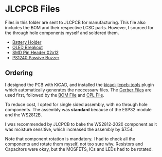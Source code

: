 # JLCPCB Files
Files in this folder are sent to JLCPCB for manufacturing. This file also includes the BOM and their respective LCSC parts. However, I sourced for the through hole components myself and soldered them.

- [Battery Holder](https://www.aliexpress.com/item/1005006254465094.html?spm=a2g0o)
- [OLED Breakout](https://www.aliexpress.com/item/1005005973981064.html?spm=a2g0o)
- [SMD Pin Header 02x12](https://www.aliexpress.com/item/33056177154.html?spm=a2g0o)
- [PS1240 Passive Buzzer](https://www.aliexpress.com/item/1005005731967986.html?spm=a2g0o)

## Ordering
I designed the PCB with KiCAD, and installed the [kicad-jlcpcb-tools](https://github.com/bouni/kicad-jlcpcb-tools) plugin which automatically generates the neccessary files. The [Gerber Files](./production_files/GERBER-AlarmClockProjV1.zip) are used first, followed by the [BOM File](./production_files/BOM-AlarmClockProjV1.csv) and [CPL File](./production_files/CPL-AlarmClockProjV1.csv). 

To reduce cost, I opted for single sided assembly, with no through hole components. The assembly was **standard** because of the ESP32 module and the WS2812B. 

I was recommended by JLCPCB to bake the WS2812-2020 component as it was moisture sensitive, which increased the assembly by $7.54.

Note that component rotation is mandatory. I had to check all the components and rotate them myself, not too sure why. Resistors and Capacitors were okay, but the MOSFETS, ICs and LEDs had to be rotated.